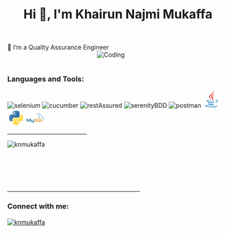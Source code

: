 <h1 align="center">Hi 👋, I'm Khairun Najmi Mukaffa</h1>




<p align="left"> <a href="https://twitter.com/" target="blank"><img src="https://img.shields.io/twitter/follow/?logo=twitter&style=for-the-badge" alt="" /></a> </p>

🌱 I’m a Quality Assurance Engineer
<img align="right" alt="Coding" width="300" src="https://i.pinimg.com/originals/81/17/8b/81178b47a8598f0c81c4799f2cdd4057.gif">


<br>
<h3 align="left">Languages and Tools:</h3>
<p align="left"> 
<a> <img src="https://www.svgrepo.com/show/354321/selenium.svg" alt="selenium" width="40" height="40"/> </a>
<a> <img src="https://www.svgrepo.com/show/353625/cucumber.svg" alt="cucumber" width="40" height="40"/> </a> 
<a> <img src="https://avatars.githubusercontent.com/u/19369327?s=200&v=4" alt="restAssured" width="40" height="40"/> </a> 
<a> <img src="https://avatars.githubusercontent.com/u/9455201?s=200&v=4" alt="serenityBDD" width="40" height="40"/> </a> 
<a> <img src="https://www.svgrepo.com/show/354202/postman-icon.svg" alt="postman" width="40" height="40"/> </a> 
<a> <img src="https://raw.githubusercontent.com/devicons/devicon/master/icons/java/java-original.svg" alt="java" width="40" height="40"/> </a>
<a> <img src="https://raw.githubusercontent.com/devicons/devicon/master/icons/python/python-original.svg" alt="python" width="40" height="40"/> </a>
<a> <img src="https://raw.githubusercontent.com/devicons/devicon/master/icons/mysql/mysql-original-wordmark.svg" alt="mysql" width="40" height="40"/> </a>   


<hr width="36%" >

<p><img align="left" src="https://github-readme-stats.vercel.app/api/top-langs?username=knmukaffa&show_icons=true&theme=dark&locale=en&layout=compact" alt="knmukaffa" /></p>

<br><br><br><br><br><br>
<hr width="60%" >
<h3 align="left">Connect with me:</h3>
<p align="left">
<a href="www.linkedin.com/in/knmukaffa" target="blank"><img align="center" src="https://raw.githubusercontent.com/rahuldkjain/github-profile-readme-generator/master/src/images/icons/Social/linked-in-alt.svg" alt="knmukaffa" height="30" width="40" /></a>
</p>
